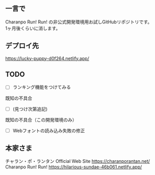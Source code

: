 ## 一言で
Charanpo Run! Run! の非公式開発環境用お試しGitHubリポジトリです。  
1ヶ月後くらいに消します。

## デプロイ先
https://lucky-puppy-d0f264.netlify.app/

## TODO
- [ ] ランキング機能をつけてみる

既知の不具合
- [ ] (見つけ次第追記)

既知の不具合（この開発環境のみ）
- [ ] Webフォントの読み込み失敗の修正

## 本家さま
チャラン・ポ・ランタン Official Web Site https://charanporantan.net/
Charanpo Run! Run! https://hilarious-sundae-46b061.netlify.app/